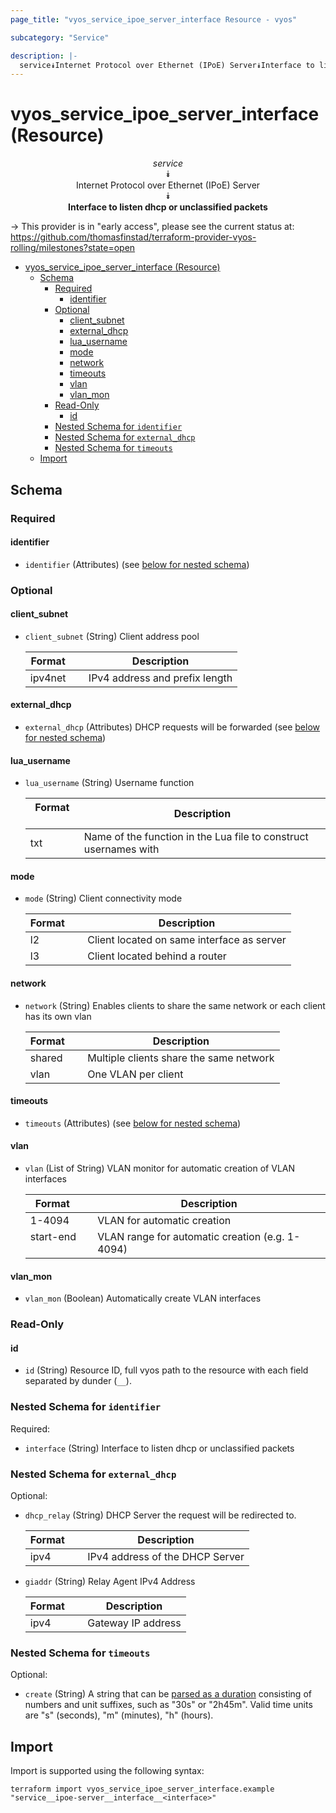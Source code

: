 ```yaml
---
page_title: "vyos_service_ipoe_server_interface Resource - vyos"

subcategory: "Service"

description: |-
  service⯯Internet Protocol over Ethernet (IPoE) Server⯯Interface to listen dhcp or unclassified packets
---
```


# vyos_service_ipoe_server_interface (Resource)
<center>


*service*  
⯯  
Internet Protocol over Ethernet (IPoE) Server  
⯯  
**Interface to listen dhcp or unclassified packets**


</center>

-> This provider is in "early access", please see the current status at: https://github.com/thomasfinstad/terraform-provider-vyos-rolling/milestones?state=open

<!--TOC-->

- [vyos_service_ipoe_server_interface (Resource)](#vyos_service_ipoe_server_interface-resource)
  - [Schema](#schema)
    - [Required](#required)
      - [identifier](#identifier)
    - [Optional](#optional)
      - [client_subnet](#client_subnet)
      - [external_dhcp](#external_dhcp)
      - [lua_username](#lua_username)
      - [mode](#mode)
      - [network](#network)
      - [timeouts](#timeouts)
      - [vlan](#vlan)
      - [vlan_mon](#vlan_mon)
    - [Read-Only](#read-only)
      - [id](#id)
    - [Nested Schema for `identifier`](#nested-schema-for-identifier)
    - [Nested Schema for `external_dhcp`](#nested-schema-for-external_dhcp)
    - [Nested Schema for `timeouts`](#nested-schema-for-timeouts)
  - [Import](#import)

<!--TOC-->

<!-- schema generated by tfplugindocs -->
## Schema

### Required

#### identifier
- `identifier` (Attributes) (see [below for nested schema](#nestedatt--identifier))

### Optional

#### client_subnet
- `client_subnet` (String) Client address pool

    |  Format   &emsp;|  Description                     |
    |-----------|----------------------------------|
    |  ipv4net  &emsp;|  IPv4 address and prefix length  |
#### external_dhcp
- `external_dhcp` (Attributes) DHCP requests will be forwarded (see [below for nested schema](#nestedatt--external_dhcp))
#### lua_username
- `lua_username` (String) Username function

    |  Format  &emsp;|  Description                                                       |
    |----------|--------------------------------------------------------------------|
    |  txt     &emsp;|  Name of the function in the Lua file to construct usernames with  |
#### mode
- `mode` (String) Client connectivity mode

    |  Format  &emsp;|  Description                                 |
    |----------|----------------------------------------------|
    |  l2      &emsp;|  Client located on same interface as server  |
    |  l3      &emsp;|  Client located behind a router              |
#### network
- `network` (String) Enables clients to share the same network or each client has its own vlan

    |  Format  &emsp;|  Description                              |
    |----------|-------------------------------------------|
    |  shared  &emsp;|  Multiple clients share the same network  |
    |  vlan    &emsp;|  One VLAN per client                      |
#### timeouts
- `timeouts` (Attributes) (see [below for nested schema](#nestedatt--timeouts))
#### vlan
- `vlan` (List of String) VLAN monitor for automatic creation of VLAN interfaces

    |  Format     &emsp;|  Description                                      |
    |-------------|---------------------------------------------------|
    |  1-4094     &emsp;|  VLAN for automatic creation                      |
    |  start-end  &emsp;|  VLAN range for automatic creation (e.g. 1-4094)  |
#### vlan_mon
- `vlan_mon` (Boolean) Automatically create VLAN interfaces

### Read-Only

#### id
- `id` (String) Resource ID, full vyos path to the resource with each field separated by dunder (`__`).

<a id="nestedatt--identifier"></a>
### Nested Schema for `identifier`

Required:

- `interface` (String) Interface to listen dhcp or unclassified packets


<a id="nestedatt--external_dhcp"></a>
### Nested Schema for `external_dhcp`

Optional:

- `dhcp_relay` (String) DHCP Server the request will be redirected to.

    |  Format  &emsp;|  Description                      |
    |----------|-----------------------------------|
    |  ipv4    &emsp;|  IPv4 address of the DHCP Server  |
- `giaddr` (String) Relay Agent IPv4 Address

    |  Format  &emsp;|  Description         |
    |----------|----------------------|
    |  ipv4    &emsp;|  Gateway IP address  |


<a id="nestedatt--timeouts"></a>
### Nested Schema for `timeouts`

Optional:

- `create` (String) A string that can be [parsed as a duration](https://pkg.go.dev/time#ParseDuration) consisting of numbers and unit suffixes, such as &#34;30s&#34; or &#34;2h45m&#34;. Valid time units are &#34;s&#34; (seconds), &#34;m&#34; (minutes), &#34;h&#34; (hours).

## Import

Import is supported using the following syntax:

```shell
terraform import vyos_service_ipoe_server_interface.example "service__ipoe-server__interface__<interface>"
```
